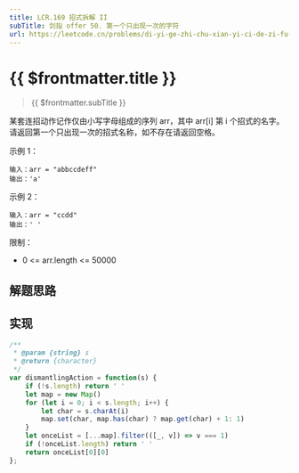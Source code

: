 ```yaml
---
title: LCR.169 招式拆解 II
subTitle: 剑指 offer 50. 第一个只出现一次的字符
url: https://leetcode.cn/problems/di-yi-ge-zhi-chu-xian-yi-ci-de-zi-fu-lcof
---
```


# <a class='!no-underline' :href="$frontmatter.url" target="_blank">{{ $frontmatter.title }}</a>

> {{ $frontmatter.subTitle }}

某套连招动作记作仅由小写字母组成的序列 arr，其中 arr\[i\] 第 i 个招式的名字。请返回第一个只出现一次的招式名称，如不存在请返回空格。

示例 1：

```text
输入：arr = "abbccdeff"
输出：'a'
```

示例 2：

```text
输入：arr = "ccdd"
输出：' '
```

限制：

- 0 <= arr.length <= 50000

## 解题思路

## 实现

```js
/**
 * @param {string} s
 * @return {character}
 */
var dismantlingAction = function(s) {
    if (!s.length) return ' '
    let map = new Map()
    for (let i = 0; i < s.length; i++) {
        let char = s.charAt(i)
        map.set(char, map.has(char) ? map.get(char) + 1: 1)
    }
    let onceList = [...map].filter(([_, v]) => v === 1)
    if (!onceList.length) return ' '
    return onceList[0][0]
};
```
